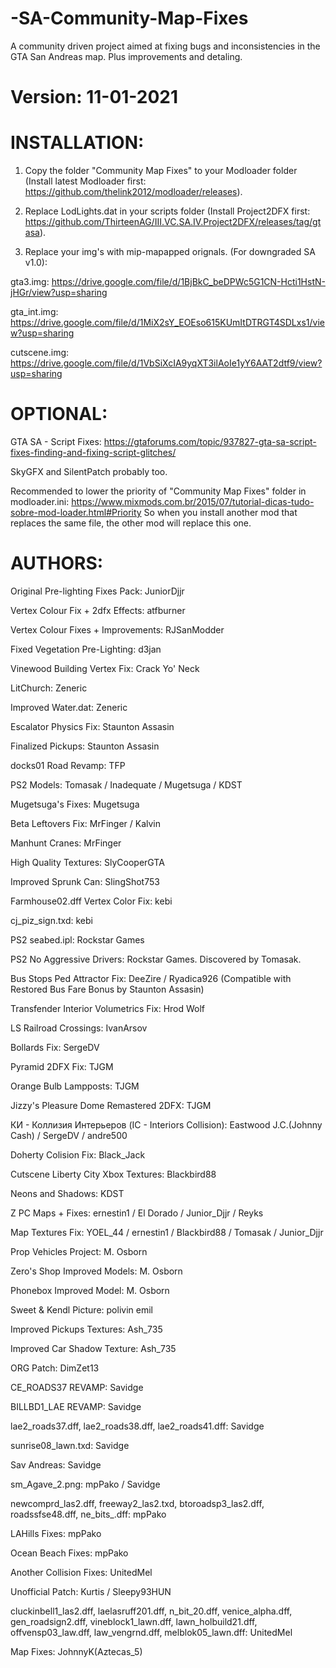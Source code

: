 # -SA-Community-Map-Fixes
A community driven project aimed at fixing bugs and inconsistencies in the GTA San Andreas map. Plus improvements and detaling.

# Version: 11-01-2021

# INSTALLATION:

1. Copy the folder "Community Map Fixes" to your Modloader folder (Install latest Modloader first: https://github.com/thelink2012/modloader/releases).

2. Replace LodLights.dat in your scripts folder (Install Project2DFX first: https://github.com/ThirteenAG/III.VC.SA.IV.Project2DFX/releases/tag/gtasa).

3. Replace your img's with mip-mapapped orignals. (For downgraded SA v1.0):

gta3.img: https://drive.google.com/file/d/1BjBkC_beDPWc5G1CN-Hcti1HstN-jHGr/view?usp=sharing

gta_int.img: https://drive.google.com/file/d/1MiX2sY_EOEso615KUmItDTRGT4SDLxs1/view?usp=sharing

cutscene.img: https://drive.google.com/file/d/1VbSiXcIA9yqXT3ilAoIe1yY6AAT2dtf9/view?usp=sharing

# OPTIONAL:

GTA SA - Script Fixes: https://gtaforums.com/topic/937827-gta-sa-script-fixes-finding-and-fixing-script-glitches/

SkyGFX and SilentPatch probably too.

Recommended to lower the priority of "Community Map Fixes" folder in modloader.ini: https://www.mixmods.com.br/2015/07/tutorial-dicas-tudo-sobre-mod-loader.html#Priority
So when you install another mod that replaces the same file, the other mod will replace this one.

# AUTHORS:

Original Pre-lighting Fixes Pack: JuniorDjjr

Vertex Colour Fix + 2dfx Effects: atfburner

Vertex Colour Fixes + Improvements: RJSanModder

Fixed Vegetation Pre-Lighting: d3jan

Vinewood Building Vertex Fix: Crack Yo' Neck

LitChurch: Zeneric

Improved Water.dat: Zeneric

Escalator Physics Fix: Staunton Assasin

Finalized Pickups: Staunton Assasin

docks01 Road Revamp: TFP

PS2 Models: Tomasak / Inadequate / Mugetsuga / KDST

Mugetsuga's Fixes: Mugetsuga

Beta Leftovers Fix: MrFinger / Kalvin

Manhunt Cranes: MrFinger

High Quality Textures: SlyCooperGTA

Improved Sprunk Can: SlingShot753

Farmhouse02.dff Vertex Color Fix: kebi

cj_piz_sign.txd: kebi

PS2 seabed.ipl: Rockstar Games

PS2 No Aggressive Drivers: Rockstar Games. Discovered by Tomasak.

Bus Stops Ped Attractor Fix: DeeZire / Ryadica926 (Compatible with Restored Bus Fare Bonus by Staunton Assasin)

Transfender Interior Volumetrics Fix: Hrod Wolf

LS Railroad Crossings: IvanArsov

Bollards Fix: SergeDV

Pyramid 2DFX Fix: TJGM

Orange Bulb Lampposts: TJGM

Jizzy's Pleasure Dome Remastered 2DFX: TJGM

КИ - Коллизия Интерьеров (IC - Interiors Collision): Eastwood J.C.(Johnny Cash) / SergeDV / andre500

Doherty Colision Fix: Black_Jack

Cutscene Liberty City Xbox Textures: Blackbird88

Neons and Shadows: KDST

Z PC Maps + Fixes: ernestin1 / El Dorado / Junior_Djjr / Reyks

Map Textures Fix: YOEL_44 / ernestin1 / Blackbird88 / Tomasak / Junior_Djjr

Prop Vehicles Project: M. Osborn

Zero's Shop Improved Models: M. Osborn

Phonebox Improved Model: M. Osborn

Sweet & Kendl Picture: polivin emil

Improved Pickups Textures: Ash_735

Improved Car Shadow Texture: Ash_735

ORG Patch: DimZet13

CE_ROADS37 REVAMP: Savidge

BILLBD1_LAE REVAMP: Savidge

lae2_roads37.dff, lae2_roads38.dff, lae2_roads41.dff: Savidge

sunrise08_lawn.txd: Savidge

Sav Andreas: Savidge

sm_Agave_2.png: mpPako / Savidge

newcomprd_las2.dff, freeway2_las2.txd, btoroadsp3_las2.dff, roadssfse48.dff, ne_bits_.dff: mpPako

LAHills Fixes: mpPako

Ocean Beach Fixes: mpPako

Another Collision Fixes: UnitedMel

Unofficial Patch: Kurtis / Sleepy93HUN

cluckinbell1_las2.dff, laelasruff201.dff, n_bit_20.dff, venice_alpha.dff, gen_roadsign2.dff, vineblock1_lawn.dff, lawn_holbuild21.dff, offvensp03_law.dff, law_vengrnd.dff, melblok05_lawn.dff: UnitedMel

Map Fixes: JohnnyK(Aztecas_5)
